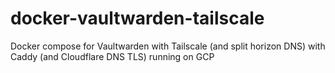 # docker-vaultwarden-tailscale
Docker compose for Vaultwarden with Tailscale (and split horizon DNS) with Caddy (and Cloudflare DNS TLS) running on GCP

